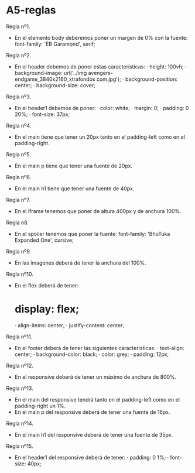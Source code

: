 # A5-reglas
Regla nº1.
- En el elemento body deberemos poner un margen de 0% con la fuente: font-family: 'EB Garamond', serif;

Regla nº2.
- En el header debemos de poner estas características:
    · height: 100vh;
    · background-image: url('../img avengers-endgame_3840x2160_xtrafondos com.jpg');
    · background-position: center;
    · background-size: cover;

Regla nº3.
- En el header1 debemos de poner:
    · color: white;
    · margin: 0;
    · padding: 0 20%;
    · font-size: 37px;

Regla nº4.
- En el main tiene que tener un 20px tanto en el padding-left como en el padding-right.

Regla nº5.
- En el main p tiene que tener una fuente de 20px.

Regla nº6.
- En el main h1 tiene que tener una fuente de 40px.

Regla nº7.
- En el iframe tenemos que poner de altura 400px y de anchura 100%.

Regla n8.
- En el spoiler tenemos que poner la fuente: font-family: 'BhuTuka Expanded One', cursive;

Regla nº9.
- En las imagenes deberá de tener la anchura del 100%.

Regla nº10.
- En el flex deberá de tener: 
    # display: flex;
    · align-items: center;
    · justify-content: center;

Regla nº11.
- En el footer deberá de tener las siguientes características:
    · text-align: center;
    · background-color: black;
    · color: grey;
    · padding: 12px;

Regla nº12.
- En el responsive deberá de tener un máximo de anchura de 800%.

Regla nº13.
- En el main del responsive tendrá tanto en el padding-left como en el padding-right un 1%.
- En el main p del responsive deberá de tener una fuente de 16px.

Regla nº14.
- En el main h1 del responsive deberá de tener una fuente de 35px.

Regla nº15.
- En el header1 del responsive deberá de tener:
    · padding: 0 1%;
    · font-size: 40px;




